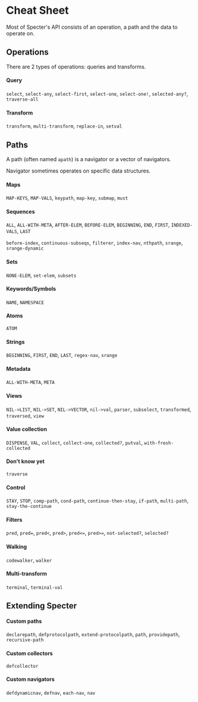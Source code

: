 # Cheat Sheet

Most of Specter's API consists of an operation, a path and the data to operate on.

## Operations

There are 2 types of operations: queries and transforms.

#### Query

`select`, `select-any`, `select-first`, `select-one`, `select-one!`, `selected-any?`, `traverse-all`

#### Transform

`transform`, `multi-transform`, `replace-in`, `setval`

## Paths

A path (often named `apath`) is a navigator or a vector of navigators.

Navigator sometimes operates on specific data structures.

#### Maps

`MAP-KEYS`, `MAP-VALS`, `keypath`, `map-key`, `submap`, `must`

#### Sequences

`ALL`, `ALL-WITH-META`, `AFTER-ELEM`, `BEFORE-ELEM`, `BEGINNING`, `END`, `FIRST`, `INDEXED-VALS`, `LAST`

`before-index`, `continuous-subseqs`, `filterer`, `index-nav`, `nthpath`, `srange`, `srange-dynamic`

#### Sets

`NONE-ELEM`, `set-elem`, `subsets`

#### Keywords/Symbols

`NAME`, `NAMESPACE`

#### Atoms

`ATOM`

#### Strings

`BEGINNING`, `FIRST`, `END`, `LAST`, `regex-nav`, `srange`

#### Metadata

`ALL-WITH-META`, `META` 

#### Views

`NIL->LIST`, `NIL->SET`, `NIL->VECTOR`, `nil->val`, `parser`, `subselect`, `transformed`, `traversed`, `view`

#### Value collection

`DISPENSE`, `VAL`, `collect`, `collect-one`, `collected?`, `putval`, `with-fresh-collected`

#### Don't know yet

`traverse`

#### Control

`STAY`, `STOP`, `comp-path`, `cond-path`, `continue-then-stay`, `if-path`, `multi-path`, `stay-the-continue`

#### Filters

`pred`, `pred=`, `pred<`, `pred>`, `pred<=`, `pred>=`, `not-selected?`,  `selected?`

#### Walking

`codewalker`, `walker`

#### Multi-transform

`terminal`, `terminal-val`

## Extending Specter

#### Custom paths

`declarepath`, `defprotocolpath`, `extend-protocolpath`, `path`, `providepath`, `recursive-path`

#### Custom collectors

`defcollector`

#### Custom navigators

`defdynamicnav`, `defnav`, `each-nav`, `nav`
